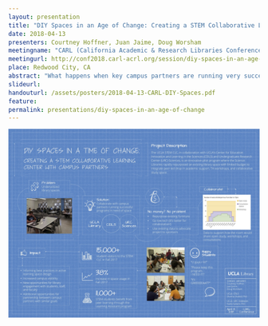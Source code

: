```yaml
---
layout: presentation
title: "DIY Spaces in an Age of Change: Creating a STEM Collaborative Learning Center with Campus Partners"
date: 2018-04-13
presenters: Courtney Hoffner, Juan Jaime, Doug Worsham
meetingname: "CARL (California Academic & Research Libraries Conference) 2018"
meetingurl: http://conf2018.carl-acrl.org/session/diy-spaces-in-an-age-of-change-creating-a-stem-collaborative-learning-center-with-campus-partners/
place: Redwood City, CA
abstract: "What happens when key campus partners are running very successful undergraduate education programs but don’t have adequate space for them? UCLA’s Center for Education Innovation and Learning in the Sciences (CEILS) and Undergraduate Research Center (URC)-Sciences were running collaborative and active learning programs to promote student success and decrease achievement gaps in STEM courses; however, both programs had significant space needs. In this poster, presenters will share an innovative pilot program where the Science Libraries rapidly repurposed an existing library space with limited budget to integrate peer-led drop-in academic support, TA workshops, and collaborative study space. The project has led to a large increase in space usage, more campus visibility for the library, and new opportunities for library engagement with students, staff, and faculty. The project includes collection of data on best practices in space design for one-on-one and small group collaborative learning in the sciences and will inform future library re-design efforts. The presenters will share tips on advocating for and creating DIY, low budget, and experimental use of library space in collaboration with campus partners."
slideurl: 
handouturl: /assets/posters/2018-04-13-CARL-DIY-Spaces.pdf
feature: 
permalink: presentations/diy-spaces-in-an-age-of-change
---
```

<div class="imagebox">
<a href="/assets/posters/2018-04-13-CARL-DIY-Spaces.pdf"><img src="/assets/posters/2018-04-13-CARL-DIY-Spaces.jpg" alt="DIY Spaces in an Age of Change - link to PDF"></a>
</div>

